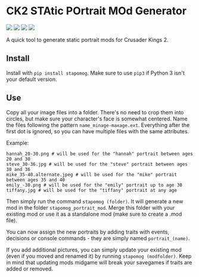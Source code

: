 # CK2 STAtic POrtrait MOd Generator

[![](https://img.shields.io/pypi/v/stapomog?style=for-the-badge)](https://pypi.org/project/stapomog/)
[![](https://img.shields.io/pypi/dm/stapomog?style=for-the-badge)](https://pypi.org/project/stapomog/)
[![](https://img.shields.io/github/stars/krateng/stapomog?style=for-the-badge&color=purple)](https://github.com/krateng/stapomog/stargazers)
[![](https://img.shields.io/pypi/l/stapomog?style=for-the-badge)](https://github.com/krateng/stapomog/blob/master/LICENSE)

A quick tool to generate static portrait mods for Crusader Kings 2.

## Install

Install with `pip install stapomog`. Make sure to use `pip3` if Python 3 isn't your default version.


## Use

Copy all your image files into a folder. There's no need to crop them into circles, but make sure your character's face is somewhat centered. Name the files following the pattern `name_minage-maxage.ext`. Everything after the first dot is ignored, so you can have multiple files with the same attributes.

Example:

	hannah_20-30.png # will be used for the "hannah" portrait between ages 20 and 30
	steve_30-36.jpg	# will be used for the "steve" portrait between ages 30 and 36
	mike_35-40.alternate.jpeg # will be used for the "mike" portrait between ages 35 and 40
	emily_-30.png # will be used for the "emily" portrait up to age 30
	tiffany.jpg # will be used for the "tiffany" portrait at any age
	
Then simply run the command `stapomog (folder)`. It will generate a new mod in the folder `stapomog_portrait_mod`. Merge this folder with your existing mod or use it as a standalone mod (make sure to create a .mod file).

You can now assign the new portraits by adding traits with events, decisions or console commands - they are simply named `portrait_(name)`.

If you add additional pictures, you can simply update your existing mod (even if you moved and renamed it) by running `stapomog (modfolder)`. Keep in mind that updating mods midgame will break your savegames if traits are added or removed.
